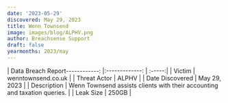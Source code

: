 ```yaml
---
date: '2023-05-29'
discovered: May 29, 2023
title: Wenn Townsend
image: images/blog/ALPHV.png
author: Breachsense Support
draft: false
yearmonths: 2023/may
---
```


| Data Breach Report------------:     |:-------------:    | :-----:|
| Victim      | wenntownsend.co.uk      | 
| Threat Actor      | ALPHV      | 
| Date Discovered      | May 29, 2023      | 
| Description      | Wenn Townsend assists clients with their accounting and taxation queries.      | 
| Leak Size      | 250GB      | 

